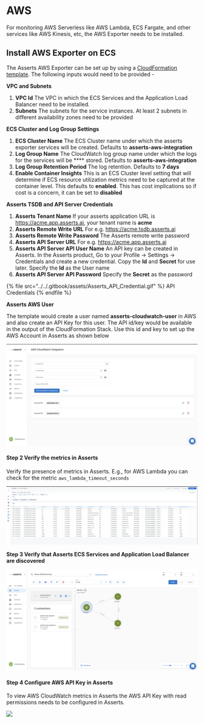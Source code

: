 # AWS

For monitoring AWS Serverless like AWS Lambda, ECS Fargate, and other services like AWS Kinesis, etc, the AWS Exporter needs to be installed.&#x20;

## Install AWS Exporter on ECS

The Asserts AWS Exporter can be set up by using a [CloudFormation template](https://s3.us-west-2.amazonaws.com/downloads.asserts.ai/aws-integration/ecs/v3/aws-integration-https-without-dns.yaml). The following inputs would need to be provided -

**VPC and Subnets**

1. **VPC Id** The VPC in which the ECS Services and the Application Load Balancer need to be installed.&#x20;
2. **Subnets** The subnets for the service instances. At least 2 subnets in different availability zones need to be provided

**ECS Cluster and Log Group Settings**

1. **ECS Cluster Name** The ECS Cluster name under which the asserts exporter services will be created. Defaults to **asserts-aws-integration**
2. **Log Group Name** The CloudWatch log group name under which the logs for the services will be **** stored. Defaults to **asserts-aws-integration**
3. **Log Group Retention Period** The log retention. Defaults to **7 days**
4. **Enable Container Insights** This is an ECS Cluster level setting that will determine if ECS resource utilization metrics need to be captured at the container level. This defaults to **enabled**. This has cost implications so if cost is a concern, it can be set to **disabled**

**Asserts TSDB and API Server Credentials**

1. **Asserts Tenant Name** If your asserts application URL is https://acme.app.asserts.ai, your tenant name is **acme**
2. **Asserts Remote Write URL** For e.g. https://acme.tsdb.asserts.ai
3. **Asserts Remote Write Password** The Asserts remote write password
4. **Asserts API Server URL** For e.g. https://acme.app.asserts.ai
5. **Asserts API Server API User Name** An API key can be created in Asserts. In the Asserts product, Go to your Profile -> Settings -> Credentials and create a new credential. Copy the **Id** and **Secret** for use later. Specify the **Id** as the User name
6. **Asserts API Server API Password** Specify the **Secret** as the password

{% file src="../../.gitbook/assets/Asserts_API_Credential.gif" %}
API Credentials
{% endfile %}

**Asserts AWS User**

The template would create a user named **asserts-cloudwatch-user** in AWS and also create an API Key for this user. The API id/key would be available in the output of the CloudFormation Stack. Use this id and key to set up the AWS Account in Asserts as shown below&#x20;

![](<../../.gitbook/assets/Screen Shot 2022-05-25 at 1.16.36 PM (1).png>)

#### Step 2 Verify the metrics in Asserts

Verify the presence of metrics in Asserts. E.g., for AWS Lambda you can check for the metric `aws_lambda_timeout_seconds`

![Lambda metric in Asserts ](<../../.gitbook/assets/Screen Shot 2021-12-20 at 9.34.15 AM.png>)

**Step 3 Verify that Asserts ECS Services and Application Load Balancer are discovered**

![](<../../.gitbook/assets/Screen Shot 2022-05-25 at 1.18.41 PM.png>)

#### Step 4 Configure AWS API Key in Asserts

To view AWS CloudWatch metrics in Asserts the AWS API Key with read permissions needs to be configured in Asserts.

![](../../.gitbook/assets/Save\_AWS\_API\_Key\_In\_Asserts.gif)
